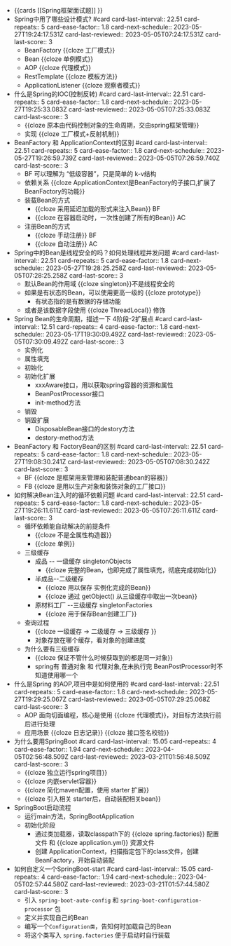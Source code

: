 - {{cards [[Spring框架面试题]] }}
- Spring中用了哪些设计模式? #card
  card-last-interval:: 22.51
  card-repeats:: 5
  card-ease-factor:: 1.8
  card-next-schedule:: 2023-05-27T19:24:17.531Z
  card-last-reviewed:: 2023-05-05T07:24:17.531Z
  card-last-score:: 3
	- BeanFactory {{cloze 工厂模式}}
	- Bean {{cloze 单例模式}}
	- AOP {{cloze 代理模式}}
	- RestTemplate {{cloze 模板方法}}
	- ApplicationListener {{cloze 观察者模式}}
- 什么是Spring的IOC(控制反转) #card
  card-last-interval:: 22.51
  card-repeats:: 5
  card-ease-factor:: 1.8
  card-next-schedule:: 2023-05-27T19:25:33.083Z
  card-last-reviewed:: 2023-05-05T07:25:33.083Z
  card-last-score:: 3
	- {{cloze 原本由代码控制对象的生命周期，交由spring框架管理}}
	- 实现 {{cloze 工厂模式+反射机制}}
- BeanFactory 和 ApplicationContext的区别 #card
  card-last-interval:: 22.51
  card-repeats:: 5
  card-ease-factor:: 1.8
  card-next-schedule:: 2023-05-27T19:26:59.739Z
  card-last-reviewed:: 2023-05-05T07:26:59.740Z
  card-last-score:: 3
	- BF 可以理解为 “低级容器”，只是简单的 k-v结构
	- 依赖关系 {{cloze ApplicationContext是BeanFactory的子接口,扩展了BeanFactory的功能}}
	- 装载Bean的方式
		- {{cloze 采用延迟加载的形式来注入Bean}} BF
		- {{cloze 在容器启动时，一次性创建了所有的Bean}} AC
	- 注册Bean的方式
		- {{cloze 手动注册}} BF
		- {{cloze 自动注册}} AC
- Spring中的Bean是线程安全的吗？如何处理线程并发问题 #card
  card-last-interval:: 22.51
  card-repeats:: 5
  card-ease-factor:: 1.8
  card-next-schedule:: 2023-05-27T19:28:25.258Z
  card-last-reviewed:: 2023-05-05T07:28:25.258Z
  card-last-score:: 3
	- 默认Bean的作用域 {{cloze singleton}}不是线程安全的
	- 如果是有状态的Bean，可以使用更高一级的 {{cloze prototype}}
		- 有状态指的是有数据的存储功能
	- 或者是该数据字段使用 {{cloze ThreadLocal}} 修饰
- Spring Bean的生命周期，描述一下 4阶段-2扩展点 #card
  card-last-interval:: 12.51
  card-repeats:: 4
  card-ease-factor:: 1.8
  card-next-schedule:: 2023-05-17T19:30:09.492Z
  card-last-reviewed:: 2023-05-05T07:30:09.492Z
  card-last-score:: 3
	- 实例化
	- 属性填充
	- 初始化
	- 初始化扩展
		- xxxAware接口，用以获取spring容器的资源和属性
		- BeanPostProcessor接口
		- init-method方法
	- 销毁
	- 销毁扩展
		- DisposableBean接口的destory方法
		- destory-method方法
- BeanFactory 和 FactoryBean的区别 #card
  card-last-interval:: 22.51
  card-repeats:: 5
  card-ease-factor:: 1.8
  card-next-schedule:: 2023-05-27T19:08:30.241Z
  card-last-reviewed:: 2023-05-05T07:08:30.242Z
  card-last-score:: 3
	- BF {{cloze 是框架用来管理和装配普通bean的容器}}
	- FB {{cloze 是用以生产对象和装饰对象的工厂接口}}
- 如何解决Bean注入时的循环依赖问题  #card
  card-last-interval:: 22.51
  card-repeats:: 5
  card-ease-factor:: 1.8
  card-next-schedule:: 2023-05-27T19:26:11.611Z
  card-last-reviewed:: 2023-05-05T07:26:11.611Z
  card-last-score:: 3
	- 循环依赖能自动解决的前提条件
		- {{cloze 不是全属性构造器}}
		- {{cloze 单例}}
	- 三级缓存
		- 成品 -- 一级缓存 singletonObjects
			- {{cloze 完整的Bean，也即完成了属性填充，彻底完成初始化}}
		- 半成品--二级缓存
			- {{cloze 用以保存 实例化完成的Bean}}
			- {{cloze 通过 getObject() 从三级缓存中取出一次bean}}
		- 原材料工厂 --三级缓存 singletonFactories
			- {{cloze 用于保存Bean创建工厂}}
	- 查询过程
		- {{cloze 一级缓存 -> 二级缓存 -> 三级缓存 }}
		- 对象存放在哪个缓存，看对象的创建进度
	- 为什么要有三级缓存
		- {{cloze 保证不管什么时候获取到的都是同一对象}}
		- spring有 普通对象 和 代理对象,在未执行完 BeanPostProcessor时不知道使用哪一个
- 什么是Spring 的AOP,项目中是如何使用的 #card
  card-last-interval:: 22.51
  card-repeats:: 5
  card-ease-factor:: 1.8
  card-next-schedule:: 2023-05-27T19:29:25.067Z
  card-last-reviewed:: 2023-05-05T07:29:25.068Z
  card-last-score:: 3
	- AOP 面向切面编程，核心是使用 {{cloze 代理模式}}，对目标方法执行前后进行处理
	- 应用场景 {{cloze 日志记录}} {{cloze 接口签名校验}}
- 为什么要用SpringBoot #card
  card-last-interval:: 15.05
  card-repeats:: 4
  card-ease-factor:: 1.94
  card-next-schedule:: 2023-04-05T02:56:48.509Z
  card-last-reviewed:: 2023-03-21T01:56:48.509Z
  card-last-score:: 3
	- {{cloze 独立运行spring项目}}
	- {{cloze 内嵌servlet容器}}
	- {{cloze 简化maven配置，使用 starter 扩展}}
	- {{cloze 引入相关 starter后，自动装配相关bean}}
- SpringBoot启动流程
	- 运行main方法，SpringBootApplication
	- 初始化阶段
		- 通过类加载器，读取classpath下的 {{cloze spring.factories}} 配置文件 和 {{cloze application.yml}} 资源文件
		- 创建 ApplicationContext，扫描指定包下的class文件，创建BeanFactory，开始自动装配
- 如何自定义一个SpringBoot-start #card
  card-last-interval:: 15.05
  card-repeats:: 4
  card-ease-factor:: 1.94
  card-next-schedule:: 2023-04-05T02:57:44.580Z
  card-last-reviewed:: 2023-03-21T01:57:44.580Z
  card-last-score:: 3
	- 引入 `spring-boot-auto-config` 和 `spring-boot-configuration-processor` 包
	- 定义并实现自己的Bean
	- 编写一个`Configuration类`，告知何时加载自己的Bean
	- 将这个类写入 `spring.factories` 便于启动时自行装载